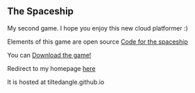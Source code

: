 ## The Spaceship 

My second game. I hope you enjoy this new cloud platformer :) 


Elements of this game are open source [Code for the spaceship](https://apkadmin.com/kz08lffzk34t/CodeFax.rtf.html)

You can [Download the game!](https://apkadmin.com/xl7shscexjmy/The_Spaceship.html.html)
 


Redirect to my homepage [here](https://cutt.ly/7QhHXeh)

It is hosted at tiltedangle.github.io
